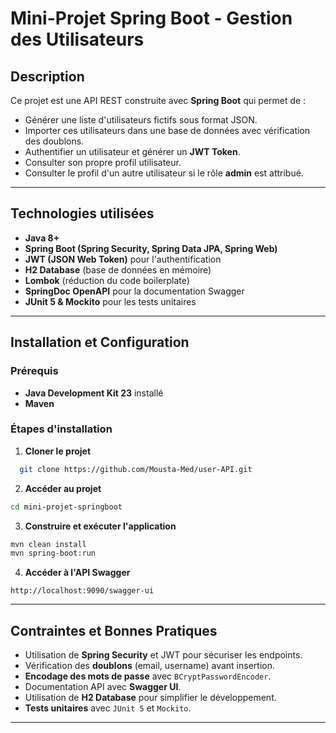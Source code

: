 # Mini-Projet Spring Boot - Gestion des Utilisateurs

## Description
Ce projet est une API REST construite avec **Spring Boot** qui permet de :
- Générer une liste d'utilisateurs fictifs sous format JSON.
- Importer ces utilisateurs dans une base de données avec vérification des doublons.
- Authentifier un utilisateur et générer un **JWT Token**.
- Consulter son propre profil utilisateur.
- Consulter le profil d'un autre utilisateur si le rôle **admin** est attribué.

---

## Technologies utilisées
- **Java 8+**
- **Spring Boot (Spring Security, Spring Data JPA, Spring Web)**
- **JWT (JSON Web Token)** pour l'authentification
- **H2 Database** (base de données en mémoire)
- **Lombok** (réduction du code boilerplate)
- **SpringDoc OpenAPI** pour la documentation Swagger
- **JUnit 5 & Mockito** pour les tests unitaires

---

## Installation et Configuration

### Prérequis
- **Java Development Kit 23** installé
- **Maven**

### Étapes d'installation
1. **Cloner le projet**
```bash
  git clone https://github.com/Mousta-Med/user-API.git
```
2. **Accéder au projet**
```bash
cd mini-projet-springboot
```
3. **Construire et exécuter l'application**
```bash ou importer le projet s
mvn clean install
mvn spring-boot:run
```
4. **Accéder à l'API Swagger**
```
http://localhost:9090/swagger-ui
```

---

## Contraintes et Bonnes Pratiques
- Utilisation de **Spring Security** et JWT pour sécuriser les endpoints.
- Vérification des **doublons** (email, username) avant insertion.
- **Encodage des mots de passe** avec `BCryptPasswordEncoder`.
- Documentation API avec **Swagger UI**.
- Utilisation de **H2 Database** pour simplifier le développement.
- **Tests unitaires** avec `JUnit 5` et `Mockito`.

---
